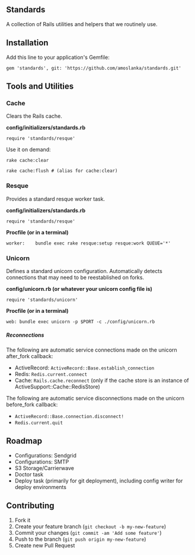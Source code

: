 Standards
---------

A collection of Rails utilities and helpers that we routinely use. 

Installation
------------

Add this line to your application's Gemfile:

    gem 'standards', git: 'https://github.com/amoslanka/standards.git'

Tools and Utilities
-------------------

### Cache

Clears the Rails cache.

__config/initializers/standards.rb__

    require 'standards/resque'

Use it on demand:

    rake cache:clear

    rake cache:flush # (alias for cache:clear)

### Resque

Provides a standard resque worker task. 

__config/initializers/standards.rb__

    require 'standards/resque'

__Procfile (or in a terminal)__

    worker:    bundle exec rake resque:setup resque:work QUEUE='*'

### Unicorn

Defines a standard unicorn configuration. Automatically detects connections that may need to be reestablished on forks.

__config/unicorn.rb (or whatever your unicorn config file is)__

    require 'standards/unicorn'

__Procfile (or in a terminal)__

    web: bundle exec unicorn -p $PORT -c ./config/unicorn.rb

##### Reconnections

The following are automatic service connections made on the unicorn after_fork callback:

- ActiveRecord: `ActiveRecord::Base.establish_connection`
- Redis: `Redis.current.connect`
- Cache: `Rails.cache.reconnect` (only if the cache store is an instance of ActiveSupport::Cache::RedisStore)

The following are automatic service disconnections made on the unicorn before_fork callback:

- `ActiveRecord::Base.connection.disconnect!`
- `Redis.current.quit`

Roadmap
-------

- Configurations: Sendgrid
- Configurations: SMTP
- S3 Storage/Carrierwave 
- Doctor task
- Deploy task (primarily for git deployment), including config writer for deploy environments 




## Contributing

1. Fork it
2. Create your feature branch (`git checkout -b my-new-feature`)
3. Commit your changes (`git commit -am 'Add some feature'`)
4. Push to the branch (`git push origin my-new-feature`)
5. Create new Pull Request
